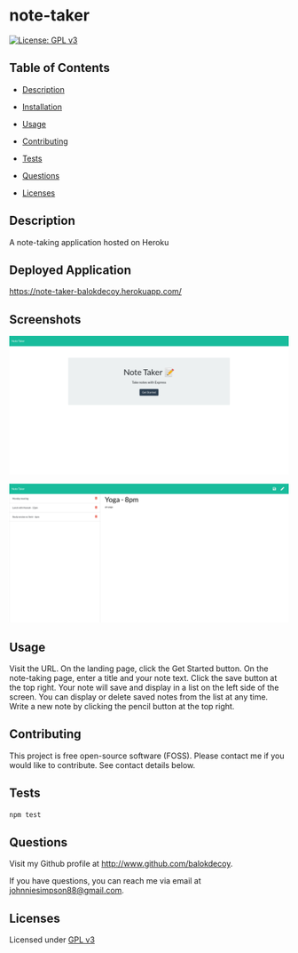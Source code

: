 # note-taker

  [![License: GPL v3](https://img.shields.io/badge/License-GPLv3-blue.svg)](https://www.gnu.org/licenses/gpl-3.0)

  ## Table of Contents

  - [Description](#description)

  - [Installation](#installation)

  - [Usage](#usage)

  - [Contributing](#contributing)

  - [Tests](#tests)

  - [Questions](#questions)

  - [Licenses](#licenses)

  ## Description

  A note-taking application hosted on Heroku

  ## Deployed Application

 https://note-taker-balokdecoy.herokuapp.com/

 ## Screenshots

 ![Landing Page](./screenshots/landing-page.png)

 ![Note Page](./screenshots/note-page.png)
 
  ## Usage

  Visit the URL. On the landing page, click the Get Started button. On the note-taking page, enter a title and your note text. Click the save button at the top right. Your note will save and display in a list on the left side of the screen. You can display or delete saved notes from the list at any time. Write a new note by clicking the pencil button at the top right.

  ## Contributing

  This project is free open-source software (FOSS). Please contact me if you would like to contribute. See contact details below.

  ## Tests

  ```bash
  npm test

  ```
  ## Questions

  Visit my Github profile at http://www.github.com/balokdecoy.

  If you have questions, you can reach me via email at johnniesimpson88@gmail.com.

  ## Licenses
 Licensed under [GPL v3](https://www.gnu.org/licenses/gpl-3.0)

